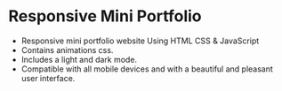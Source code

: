 #  Responsive Mini Portfolio

- Responsive mini portfolio website Using HTML CSS & JavaScript
- Contains animations css.
- Includes a light and dark mode.
- Compatible with all mobile devices and with a beautiful and pleasant user interface.

